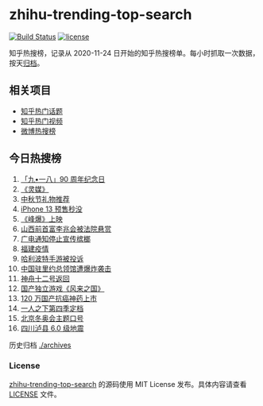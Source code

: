 # zhihu-trending-top-search

[![Build Status](https://github.com/justjavac/zhihu-trending-top-search/workflows/ci/badge.svg?branch=main)](https://github.com/justjavac/zhihu-trending-top-search/actions)
[![license](https://img.shields.io/github/license/justjavac/zhihu-trending-top-search)](https://github.com/justjavac/zhihu-trending-top-search/blob/main/LICENSE)

知乎热搜榜，记录从 2020-11-24 日开始的知乎热搜榜单。每小时抓取一次数据，按天[归档](./archives)。

## 相关项目

- [知乎热门话题](https://github.com/justjavac/zhihu-trending-hot-questions)
- [知乎热门视频](https://github.com/justjavac/zhihu-trending-hot-video)
- [微博热搜榜](https://github.com/justjavac/weibo-trending-hot-search)

## 今日热搜榜

<!-- BEGIN -->
<!-- 最后更新时间 Sat Sep 18 2021 09:52:45 GMT+0800 (China Standard Time) -->

1. [「九•一八」90 周年纪念日](https://www.zhihu.com/search?q=九一八)
1. [《灵媒》](https://www.zhihu.com/search?q=灵媒)
1. [中秋节礼物推荐](https://www.zhihu.com/search?q=中秋节礼物)
1. [iPhone 13 预售秒没](https://www.zhihu.com/search?q=iPhone13)
1. [《峰爆》上映](https://www.zhihu.com/search?q=峰爆)
1. [山西前首富李兆会被法院悬赏](https://www.zhihu.com/search?q=李兆会)
1. [广电通知停止宣传槟榔](https://www.zhihu.com/search?q=槟榔)
1. [福建疫情](https://www.zhihu.com/search?q=福建疫情)
1. [哈利波特手游被投诉](https://www.zhihu.com/search?q=哈利波特魔法觉醒)
1. [中国驻里约总领馆遭爆炸袭击](https://www.zhihu.com/search?q=里约总领馆)
1. [神舟十二号返回](https://www.zhihu.com/search?q=神舟十二)
1. [国产独立游戏《风来之国》](https://www.zhihu.com/search?q=风来之国)
1. [120 万国产抗癌神药上市](https://www.zhihu.com/search?q=国产抗癌神药)
1. [一人之下第四季定档](https://www.zhihu.com/search?q=一人之下)
1. [北京冬奥会主题口号](https://www.zhihu.com/search?q=北京冬奥会)
1. [四川泸县 6.0 级地震](https://www.zhihu.com/search?q=泸县)

<!-- END -->

历史归档 [./archives](./archives)

### License

[zhihu-trending-top-search](https://github.com/justjavac/zhihu-trending-top-search)
的源码使用 MIT License 发布。具体内容请查看 [LICENSE](./LICENSE) 文件。
